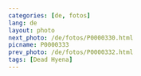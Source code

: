 ```yaml
---
categories: [de, fotos]
lang: de
layout: photo
next_photo: /de/fotos/P0000330.html
picname: P0000333
prev_photo: /de/fotos/P0000332.html
tags: [Dead Hyena]
---
```

